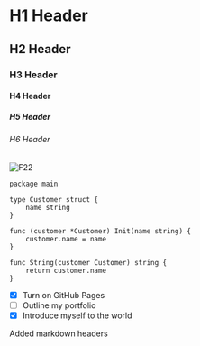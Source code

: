 # H1 Header #
## H2 Header ##
### H3 Header ###
#### H4 Header ####
##### H5 Header #####
###### H6 Header ######

![F22](https://github.com/user-attachments/assets/e42dd6aa-1eba-4bd9-b3a4-04388baba9b3)

``` golang
package main

type Customer struct {
	name string
}

func (customer *Customer) Init(name string) {
	customer.name = name
}

func String(customer Customer) string {
	return customer.name
}
```

- [x] Turn on GitHub Pages
- [ ] Outline my portfolio
- [x] Introduce myself to the world

Added markdown headers


